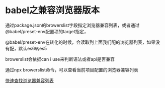 # babel之兼容浏览器版本

通过package.json的browerslist字段指定浏览器兼容列表，或者通过@babel/preset-env配置项的target指定，

@babel/preset-env在转化的时候，会读取到上面我们配的浏览器列表，如果没有配，默认es6转es5


browerslist会依据can i use来判断语法或者api是否兼容

通过npx browerslist命令，可以查看当前项目配置的浏览器兼容列表

[快速查找浏览器兼容列表](https://browsersl.ist/)


